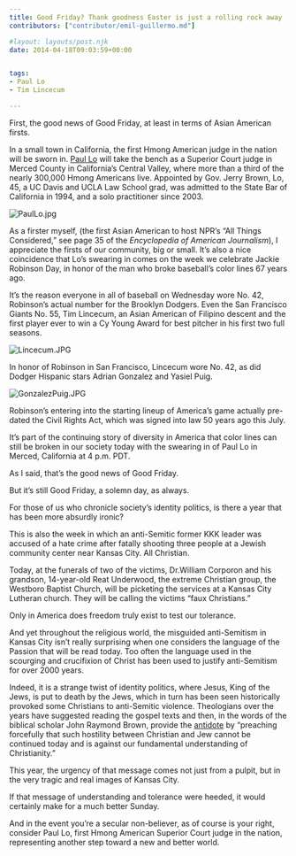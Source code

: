 ```yaml
---
title: Good Friday? Thank goodness Easter is just a rolling rock away
contributors: ["contributor/emil-guillermo.md"]

#layout: layouts/post.njk
date: 2014-04-18T09:03:59+00:00


tags:
- Paul Lo
- Tim Lincecum

---
```


First, the good news of Good Friday, at least in terms of Asian American firsts.

In a small town in California, the first Hmong American judge in the nation will be sworn in. [Paul Lo](https://www.mercedsunstar.com/2014/04/13/3600019/nations-first-hmong-american-judge.html#storylink=cpy) will take the bench as a Superior Court judge in Merced County in California’s Central Valley, where more than a third of the nearly 300,000 Hmong Americans live. Appointed by Gov. Jerry Brown, Lo, 45, a UC Davis and UCLA Law School grad, was admitted to the State Bar of California in 1994, and a solo practitioner since 2003.

![PaulLo.jpg](/uploads/PaulLo.jpg)

As a firster myself, (the first Asian American to host NPR’s “All Things Considered,” see page 35 of the _Encyclopedia of American Journalism_), I appreciate the firsts of our community, big or small. It’s also a nice coincidence that Lo’s swearing in comes on the week we celebrate Jackie Robinson Day, in honor of the man who broke baseball’s color lines 67 years ago.

It’s the reason everyone in all of baseball on Wednesday wore No. 42, Robinson’s actual number for the Brooklyn Dodgers. Even the San Francisco Giants No. 55, Tim Lincecum, an Asian American of Filipino descent and the first player ever to win a Cy Young Award for best pitcher in his first two full seasons.

![Lincecum.JPG](/uploads/Lincecum.JPG)

In honor of Robinson in San Francisco, Lincecum wore No. 42, as did Dodger Hispanic stars Adrian Gonzalez and Yasiel Puig.

![GonzalezPuig.JPG](/uploads/GonzalezPuig.JPG)

Robinson’s entering into the starting lineup of America’s game actually pre-dated the Civil Rights Act, which was signed into law 50 years ago this July.

It’s part of the continuing story of diversity in America that color lines can still be broken in our society today with the swearing in of Paul Lo in Merced, California at 4 p.m. PDT.

As I said, that’s the good news of Good Friday.

But it’s still Good Friday, a solemn day, as always.

For those of us who chronicle society’s identity politics, is there a year that has been more absurdly ironic?

This is also the week in which an anti-Semitic former KKK leader was accused of a hate crime after fatally shooting three people at a Jewish community center near Kansas City. All Christian.

Today, at the funerals of two of the victims, Dr.William Corporon and his grandson, 14-year-old Reat Underwood, the extreme Christian group, the Westboro Baptist Church, will be picketing the services at a Kansas City Lutheran church. They will be calling the victims “faux Christians.”

Only in America does freedom truly exist to test our tolerance.

And yet throughout the religious world, the misguided anti-Semitism in Kansas City isn’t really surprising when one considers the language of the Passion that will be read today. Too often the language used in the scourging and crucifixion of Christ has been used to justify anti-Semitism for over 2000 years.

Indeed, it is a strange twist of identity politics, where Jesus, King of the Jews, is put to death by the Jews, which in turn has been seen historically provoked some Christians to anti-Semitic violence. Theologians over the years have suggested reading the gospel texts and then, in the words of the biblical scholar John Raymond Brown, provide the [antidote](https://www.huffingtonpost.com/paul-raushenbush/good-friday-anti-semitism_b_5169053.html) by “preaching forcefully that such hostility between Christian and Jew cannot be continued today and is against our fundamental understanding of Christianity.”

This year, the urgency of that message comes not just from a pulpit, but in the very tragic and real images of Kansas City.

If that message of understanding and tolerance were heeded, it would certainly make for a much better Sunday.

And in the event you’re a secular non-believer, as of course is your right, consider Paul Lo, first Hmong American Superior Court judge in the nation, representing another step toward a new and better world.
